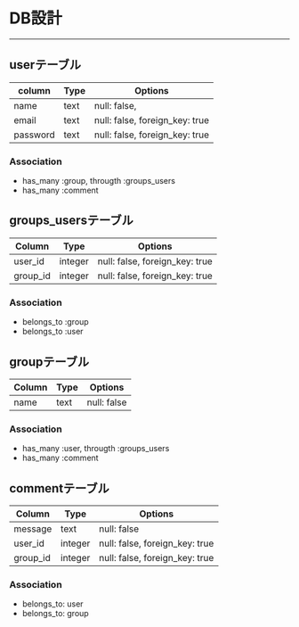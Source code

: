 # DB設計
--------------------------------------------------------
## userテーブル
|column|Type|Options|
|------|----|------|
|name|text|null: false,|
|email|text|null: false, foreign_key: true|
|password|text|null: false, foreign_key: true|
### Association
- has_many :group, througth :groups_users
- has_many :comment


## groups_usersテーブル
|Column|Type|Options|
|------|----|-------|
|user_id|integer|null: false, foreign_key: true|
|group_id|integer|null: false, foreign_key: true|
### Association
- belongs_to :group
- belongs_to :user


## groupテーブル
|Column|Type|Options|
|------|----|-------|
|name|text|null: false|
### Association
- has_many :user, througth :groups_users
- has_many :comment

## commentテーブル
|Column|Type|Options|
|------|----|-------|
|message|text|null: false|
|user_id|integer|null: false, foreign_key: true|
|group_id|integer|null: false, foreign_key: true|
### Association
- belongs_to: user
- belongs_to: group
